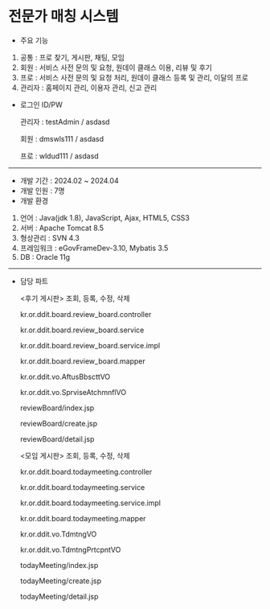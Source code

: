 # 전문가 매칭 시스템
+ 주요 기능
1. 공통 : 프로 찾기, 게시판, 채팅, 모임
2. 회원 : 서비스 사전 문의 및 요청, 원데이 클래스 이용, 리뷰 및 후기
3. 프로 : 서비스 사전 문의 및 요청 처리, 원데이 클래스 등록 및 관리, 이달의 프로
4. 관리자 : 홈페이지 관리, 이용자 관리, 신고 관리

+ 로그인 ID/PW

  관리자 : testAdmin / asdasd

  회원 : dmswls111 / asdasd

  프로 : wldud111 / asdasd

---
+ 개발 기간 : 2024.02 ~ 2024.04
+ 개발 인원 : 7명
+ 개발 환경
1. 언어 : Java(jdk 1.8), JavaScript, Ajax, HTML5, CSS3
2. 서버 : Apache Tomcat 8.5
3. 형상관리 : SVN 4.3
4. 프레임워크 : eGovFrameDev-3.10, Mybatis 3.5
5. DB : Oracle 11g
---
+ 담당 파트

  <후기 게시판> 조회, 등록, 수정, 삭제

  kr.or.ddit.board.review_board.controller

  kr.or.ddit.board.review_board.service

  kr.or.ddit.board.review_board.service.impl

  kr.or.ddit.board.review_board.mapper

  kr.or.ddit.vo.AftusBbscttVO

  kr.or.ddit.vo.SprviseAtchmnflVO

  reviewBoard/index.jsp

  reviewBoard/create.jsp

  reviewBoard/detail.jsp

  <모임 게시판> 조회, 등록, 수정, 삭제

  kr.or.ddit.board.todaymeeting.controller

  kr.or.ddit.board.todaymeeting.service

  kr.or.ddit.board.todaymeeting.service.impl

  kr.or.ddit.board.todaymeeting.mapper

  kr.or.ddit.vo.TdmtngVO

  kr.or.ddit.vo.TdmtngPrtcpntVO

  todayMeeting/index.jsp

  todayMeeting/create.jsp

  todayMeeting/detail.jsp
